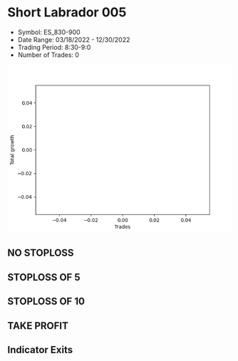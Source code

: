 # Short Labrador 005 
- Symbol: ES_830-900
- Date Range: 03/18/2022 - 12/30/2022
- Trading Period: 8:30-9:0
- Number of Trades: 0

![Plot](ShortLabrador005ES_830-900.png)
## NO STOPLOSS














## STOPLOSS OF 5














## STOPLOSS OF 10














## TAKE PROFIT











## Indicator Exits


